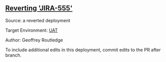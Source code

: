 ## [Reverting 'JIRA-555'](https://app.salto.io/orgs/d39e3801-354a-4f02-aedd-947684f9f9aa/envs/409252aa-2e5e-4a65-96af-8516068be9aa/deployments/d5f90993-8705-4982-9002-bc58631a6729)

Source: a reverted deployment

Target Environment: [UAT](https://app.salto.io/orgs/d39e3801-354a-4f02-aedd-947684f9f9aa/envs/409252aa-2e5e-4a65-96af-8516068be9aa) 

Author: Geoffrey Routledge

To include additional edits in this deployment, commit edits to the PR after branch.